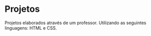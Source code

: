 # Projetos
Projetos elaborados através de um professor.
Utilizando as seguintes linguagens: HTML e CSS.

